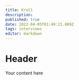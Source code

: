 ```yaml
---
title: Kroll
description: 
published: true
date: 2022-04-05T01:49:21.009Z
tags: interviews
editor: markdown
---
```


# Header
Your content here